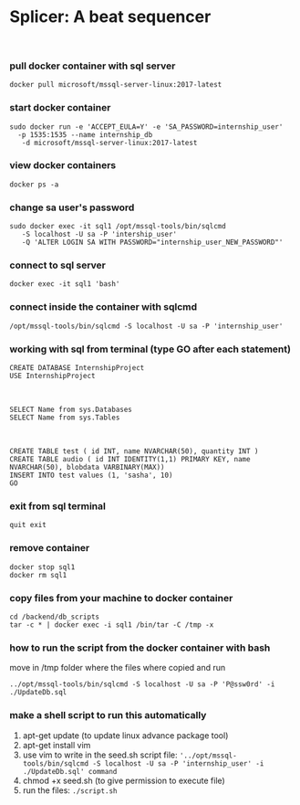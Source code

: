 # Splicer: A beat sequencer

<br/>

### pull docker container with sql server
`docker pull microsoft/mssql-server-linux:2017-latest`


### start docker container

`sudo docker run -e 'ACCEPT_EULA=Y' -e 'SA_PASSWORD=internship_user'` <br/>
`   -p 1535:1535 --name internship_db ` <br/>
`   -d microsoft/mssql-server-linux:2017-latest` <br/>


### view docker containers

`docker ps -a`


### change sa user's password

`sudo docker exec -it sql1 /opt/mssql-tools/bin/sqlcmd` <br/>
`   -S localhost -U sa -P 'intership_user'` <br/>
`   -Q 'ALTER LOGIN SA WITH PASSWORD="internship_user_NEW_PASSWORD"'` <br/>

### connect to sql server

`docker exec -it sql1 'bash'`


### connect inside the container with sqlcmd

`/opt/mssql-tools/bin/sqlcmd -S localhost -U sa -P 'internship_user'`


### working with sql from terminal (type GO after each statement)

`CREATE DATABASE InternshipProject` <br/>
`USE InternshipProject`

<br/>

`SELECT Name from sys.Databases` <br/>
`SELECT Name from sys.Tables`

<br/>

`CREATE TABLE test ( id INT, name NVARCHAR(50), quantity INT )` <br/>
`CREATE TABLE audio ( id INT IDENTITY(1,1) PRIMARY KEY, name NVARCHAR(50), blobdata VARBINARY(MAX))` <br/>
`INSERT INTO test values (1, 'sasha', 10)` <br/>
`GO`


### exit from sql terminal
`quit
exit`


### remove container
`docker stop sql1` <br/>
`docker rm sql1`


### copy files from your machine to docker container

`cd /backend/db_scripts` <br/>
`tar -c * | docker exec -i sql1 /bin/tar -C /tmp -x`


### how to run the script from the docker container with bash

move in /tmp folder where the files where copied and run 


`../opt/mssql-tools/bin/sqlcmd -S localhost -U sa -P 'P@ssw0rd' -i ./UpdateDb.sql`


### make a shell script to run this automatically
1. apt-get update (to update linux advance package tool)
2. apt-get install vim
3. use vim to write in the seed.sh script file: `'../opt/mssql-tools/bin/sqlcmd -S localhost -U sa -P 'internship_user' -i ./UpdateDb.sql' command`
4. chmod +x seed.sh (to give permission to execute file)
5. run the files: `./script.sh`
